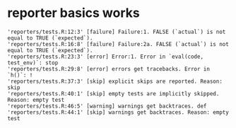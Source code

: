 # reporter basics works

    'reporters/tests.R:12:3' [failure] Failure:1. FALSE (`actual`) is not equal to TRUE (`expected`).
    'reporters/tests.R:16:8' [failure] Failure:2a. FALSE (`actual`) is not equal to TRUE (`expected`).
    'reporters/tests.R:23:3' [error] Error:1. Error in `eval(code, test_env)`: stop
    'reporters/tests.R:29:8' [error] errors get tracebacks. Error in `h()`: !
    'reporters/tests.R:37:3' [skip] explicit skips are reported. Reason: skip
    'reporters/tests.R:40:1' [skip] empty tests are implicitly skipped. Reason: empty test
    'reporters/tests.R:46:5' [warning] warnings get backtraces. def
    'reporters/tests.R:44:1' [skip] warnings get backtraces. Reason: empty test

